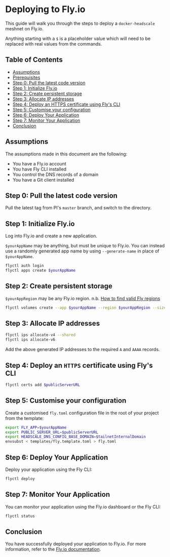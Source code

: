# Deploying to Fly.io

This guide will walk you through the steps to deploy a `docker-headscale` meshnet on Fly.io.

Anything starting with a `$` is a placeholder value which will need to be replaced with real values from the commands.

## Table of Contents

- [Assumptions](#assumptions)
- [Prerequisites](#prerequisites)
- [Step 0: Pull the latest code version](#step-0-pull-the-latest-code-version)
- [Step 1: Initialize Fly.io](#step-1-initialize-flyio)
- [Step 2: Create persistent storage](#step-2-create-persistent-storage)
- [Step 3: Allocate IP addresses](#step-3-allocate-ip-addresses)
- [Step 4: Deploy an HTTPS certificate using Fly's CLI](#step-4-deploy-an-https-certificate-using-flys-cli)
- [Step 5: Customise your configuration](#step-5-customise-your-configuration)
- [Step 6: Deploy Your Application](#step-6-deploy-your-application)
- [Step 7: Monitor Your Application](#step-7-monitor-your-application)
- [Conclusion](#conclusion)

## Assumptions

The assumptions made in this document are the following:

- You have a Fly.io account
- You have Fly CLI installed
- You control the DNS records of a domain
- You have a Git client installed

## Step 0: Pull the latest code version

Pull the latest tag from PI's `master` branch, and switch to the directory.

## Step 1: Initialize Fly.io

Log into Fly.io and create a new application.

`$yourAppName` may be anything, but must be unique to Fly.io. You can instead use a randomly generated app name by using `--generate-name` in place of `$yourAppName`.

```sh
flyctl auth login
flyctl apps create $yourAppName
```

## Step 2: Create persistent storage

`$yourAppRegion` may be any Fly.io region. n.b. [How to find valid Fly regions](https://fly.io/docs/flyctl/platform-regions/)

```sh
flyctl volumes create --app $yourAppName --region $yourAppRegion --size 1 hs_data
```

## Step 3: Allocate IP addresses

```sh
flyctl ips allocate-v4 --shared
flyctl ips allocate-v6
```

Add the above generated IP addresses to the required `A` and `AAAA` records.

## Step 4: Deploy an `HTTPS` certificate using Fly's CLI

```sh
flyctl certs add $publicServerURL
```

## Step 5: Customise your configuration

Create a customised `fly.toml` configuration file in the root of your project from the template:

```sh
export FLY_APP=$yourAppName
export PUBLIC_SERVER_URL=$publicServerURL
export HEADSCALE_DNS_CONFIG_BASE_DOMAIN=$tailnetInternalDomain
envsubst < templates/fly.template.toml > fly.toml
```

## Step 6: Deploy Your Application

Deploy your application using the Fly CLI:

```sh
flyctl deploy
```

## Step 7: Monitor Your Application

You can monitor your application using the Fly.io dashboard or the Fly CLI:

```sh
flyctl status
```

## Conclusion

You have successfully deployed your application to Fly.io. For more information, refer to the [Fly.io documentation](https://fly.io/docs/).
